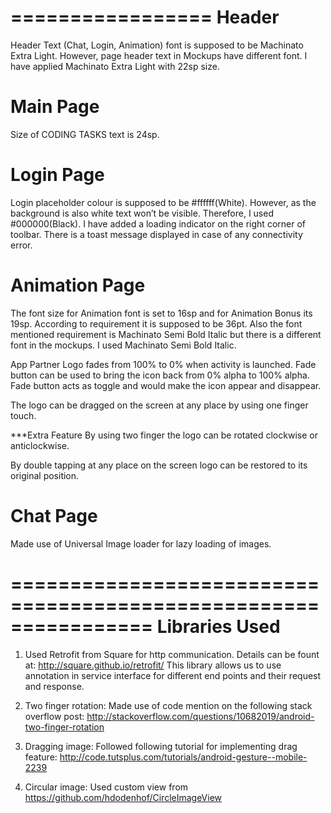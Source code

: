 =================
Header
=================

Header Text (Chat, Login, Animation) font is supposed to be Machinato Extra Light. However, page header text in Mockups have different font. I have applied Machinato Extra Light with 22sp size.

Main Page
===========
Size of CODING TASKS text is 24sp.

Login Page
===========
Login placeholder colour is supposed to be #ffffff(White). However, as the background is also white text won’t be visible. Therefore, I used #000000(Black).
I have added a loading indicator on the right corner of toolbar.
There is a toast message displayed in case of any connectivity error.

Animation Page
===============
The font size for Animation font is set to 16sp and for Animation Bonus its 19sp. According to requirement it is supposed to be 36pt. Also the font mentioned requirement is Machinato Semi Bold Italic but there is a different font in the mockups. I used Machinato Semi Bold Italic.

App Partner Logo fades from 100% to 0% when activity is launched. Fade button can be used to bring the icon back from 0% alpha to 100% alpha. Fade button acts as toggle and would make the icon appear and disappear.

The logo can be dragged on the screen at any place by using one finger touch. 

***Extra Feature
By using two finger the logo can be rotated clockwise or anticlockwise.

By double tapping at any place on the screen logo can be restored to its original position. 


Chat Page
==========
Made use of Universal Image loader for lazy loading of images.


================================================================
Libraries Used
================================================================
1. Used Retrofit from Square for http communication.
Details can be fount at: http://square.github.io/retrofit/
This library allows us to use annotation in service interface for different end points and their request and response. 

2. Two finger rotation: Made use of code mention on the following stack overflow post:
http://stackoverflow.com/questions/10682019/android-two-finger-rotation

3. Dragging image: Followed following tutorial for implementing drag feature:
http://code.tutsplus.com/tutorials/android-gesture--mobile-2239

4. Circular image: Used custom view from 
https://github.com/hdodenhof/CircleImageView

